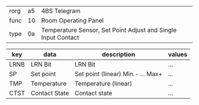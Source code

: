 
|    |   |   |
| -- | - | - |
| rorg | a5 | 4BS Telegram |
| func | 10 | Room Operating Panel |
| type | 0a | Temperature Sensor, Set Point Adjust and Single Input Contact |

| key | data | description | values |
| --- | --- | --- | --- |
  | LRNB | LRN Bit | LRN Bit | ... | 
| SP | Set point | Set point (linear)   Min.- ... Max+ | ... | 
| TMP | Temperature | Temperature (linear) | ... | 
| CTST | Contact State | Contact state | ... | 

  